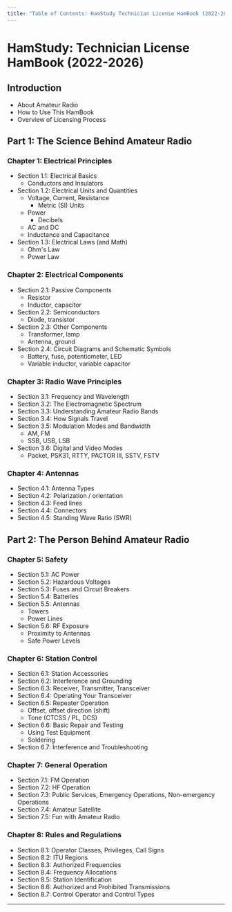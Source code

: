 ```yaml
---
title: "Table of Contents: HamStudy Technician License HamBook (2022-2026)"
---
```


# HamStudy: Technician License HamBook (2022-2026)

## Introduction
- About Amateur Radio
- How to Use This HamBook
- Overview of Licensing Process

## Part 1: The Science Behind Amateur Radio

### Chapter 1: Electrical Principles
- Section 1.1: Electrical Basics
  - Conductors and Insulators
- Section 1.2: Electrical Units and Quantities
  - Voltage, Current, Resistance
    - Metric (SI) Units
  - Power
    - Decibels
  - AC and DC
  - Inductance and Capacitance
- Section 1.3: Electrical Laws (and Math)
  - Ohm's Law
  - Power Law

### Chapter 2: Electrical Components
- Section 2.1: Passive Components
  - Resistor
  - Inductor, capacitor
- Section 2.2: Semiconductors
  - Diode, transistor
- Section 2.3: Other Components
  - Transformer, lamp
  - Antenna, ground
- Section 2.4: Circuit Diagrams and Schematic Symbols
  - Battery, fuse, potentiometer, LED
  - Variable inductor, variable capacitor

### Chapter 3: Radio Wave Principles
- Section 3.1: Frequency and Wavelength
- Section 3.2: The Electromagnetic Spectrum
- Section 3.3: Understanding Amateur Radio Bands
- Section 3.4: How Signals Travel
- Section 3.5: Modulation Modes and Bandwidth
  - AM, FM
  - SSB, USB, LSB
- Section 3.6: Digital and Video Modes
  - Packet, PSK31, RTTY, PACTOR III, SSTV, FSTV

### Chapter 4: Antennas
- Section 4.1: Antenna Types
- Section 4.2: Polarization / orientation
- Section 4.3: Feed lines
- Section 4.4: Connectors
- Section 4.5: Standing Wave Ratio (SWR)

## Part 2: The Person Behind Amateur Radio

### Chapter 5: Safety
- Section 5.1: AC Power
- Section 5.2: Hazardous Voltages
- Section 5.3: Fuses and Circuit Breakers
- Section 5.4: Batteries
- Section 5.5: Antennas
  - Towers
  - Power Lines
- Section 5.6: RF Exposure
  - Proximity to Antennas
  - Safe Power Levels

### Chapter 6: Station Control
- Section 6.1: Station Accessories
- Section 6.2: Interference and Grounding
- Section 6.3: Receiver, Transmitter, Transceiver
- Section 6.4: Operating Your Transceiver
- Section 6.5: Repeater Operation
  - Offset, offset direction (shift)
  - Tone (CTCSS / PL, DCS)
- Section 6.6: Basic Repair and Testing
  - Using Test Equipment
  - Soldering
- Section 6.7: Interference and Troubleshooting

### Chapter 7: General Operation
- Section 7.1: FM Operation
- Section 7.2: HF Operation
- Section 7.3: Public Services, Emergency Operations, Non-emergency Operations
- Section 7.4: Amateur Satellite
- Section 7.5: Fun with Amateur Radio

### Chapter 8: Rules and Regulations
- Section 8.1: Operator Classes, Privileges, Call Signs
- Section 8.2: ITU Regions
- Section 8.3: Authorized Frequencies
- Section 8.4: Frequency Allocations
- Section 8.5: Station Identification
- Section 8.6: Authorized and Prohibited Transmissions
- Section 8.7: Control Operator and Control Types

------------
